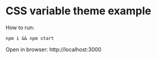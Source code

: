 # CSS variable theme example

How to run:

```
npm i && npm start
```

Open in browser: http://localhost:3000
